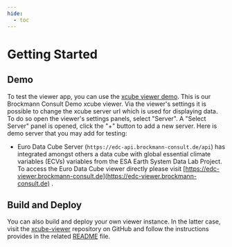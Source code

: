 ```yaml
---
hide:
  - toc
---
```


# Getting Started

## Demo

To test the viewer app, you can use the [xcube viewer demo](https://bc-viewer.brockmann-consult.de). This is our Brockmann Consult Demo xcube viewer. Via the viewer's settings it is possible to change the xcube server url which is used for displaying data. To do so open the viewer's settings panels, select "Server". A "Select Server" panel is opened, click the "+" button to add a new server. Here is demo server that you may add for testing:

- Euro Data Cube Server (`https://edc-api.brockmann-consult.de/api`) has integrated amongst others a data cube with global essential climate variables (ECVs) variables from the ESA Earth System Data Lab Project. To access the Euro Data Cube viewer directly please visit [https://edc-viewer.brockmann-consult.de](https://edc-viewer.brockmann-consult.de) .

## Build and Deploy

You can also build and deploy your own viewer instance. In the latter case, visit the [xcube-viewer](https://github.com/xcube-dev/xcube-viewer) repository on GitHub and follow the instructions provides in the related [README](https://github.com/xcube-dev/xcube-viewer/blob/main/README.md) file.
